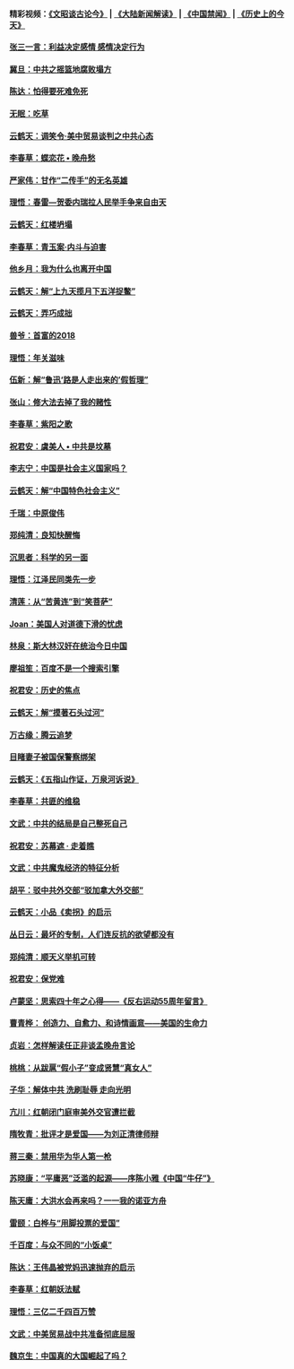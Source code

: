 #### 精彩视频：[《文昭谈古论今》](https://github.com/gfw-breaker/wenzhao) | [《大陆新闻解读》](https://github.com/gfw-breaker/ntdtv-comedy) | [《中国禁闻》](https://github.com/gfw-breaker/ntdtv-news) | [《历史上的今天》](https://github.com/gfw-breaker/today-in-history) 

#### [张三一言：利益决定感情 感情决定行为](../pages/nsc993/n11012463.md?t=01310030) 

#### [冀旦：中共之摇篮地腐败塌方](../pages/nsc993/n11009533.md?t=01310030) 

#### [陈达：怕得要死难免死](../pages/nsc993/n11009520.md?t=01310030) 

#### [无眠：吃草](../pages/nsc993/n11007940.md?t=01310030) 

#### [云鹤天：调笑令‧美中贸易谈判之中共心态](../pages/nsc993/n11007670.md?t=01310030) 

#### [李春草：蝶恋花  •  晚舟愁](../pages/nsc993/n11006605.md?t=01310030) 

#### [严家伟：甘作“二传手”的无名英雄](../pages/nsc993/n11005340.md?t=01310030) 

#### [理悟：春雷—贺委内瑞拉人民举手争来自由天](../pages/nsc993/n11005334.md?t=01310030) 

#### [云鹤天：红楼坍塌](../pages/nsc993/n11005318.md?t=01310030) 

#### [李春草：青玉案·内斗与迫害](../pages/nsc993/n11005306.md?t=01310030) 

#### [他乡月：我为什么也离开中国](../pages/nsc993/n11003553.md?t=01310030) 

#### [云鹤天：解“上九天揽月下五洋捉鳖”](../pages/nsc993/n11000750.md?t=01310030) 

#### [云鹤天：弄巧成拙](../pages/nsc993/n11000722.md?t=01310030) 

#### [兽爷：首富的2018](../pages/nsc993/n11000693.md?t=01310030) 

#### [理悟：年关滋味](../pages/nsc993/n10998847.md?t=01310030) 

#### [伍新：解“鲁迅‘路是人走出来的’假哲理”](../pages/nsc993/n10998777.md?t=01310030) 

#### [张山：修大法去掉了我的赌性](../pages/nsc993/n10997702.md?t=01310030) 

#### [李春草：紫阳之歌](../pages/nsc993/n10997679.md?t=01310030) 

#### [祝君安：虞美人 • 中共是坟墓](../pages/nsc993/n10996090.md?t=01310030) 

#### [李志宁：中国是社会主义国家吗？](../pages/nsc993/n10996097.md?t=01310030) 

#### [云鹤天：解“中国特色社会主义”](../pages/nsc993/n10996043.md?t=01310030) 

#### [千瑞：中原俊伟](../pages/nsc993/n10995401.md?t=01310030) 

#### [郑纯清：良知快醒悔](../pages/nsc993/n10995385.md?t=01310030) 

#### [沉思者：科学的另一面](../pages/nsc993/n10996074.md?t=01310030) 

#### [理悟：江泽民同类先一步](../pages/nsc993/n10995378.md?t=01310030) 

#### [清莲：从“苦黄连”到“笑菩萨”](../pages/nsc993/n10995466.md?t=01310030) 

#### [Joan：美国人对道德下滑的忧虑](../pages/nsc993/n10995424.md?t=01310030) 

#### [林泉：斯大林汉奸在统治今日中国](../pages/nsc993/n10995210.md?t=01310030) 

#### [廖祖笙：百度不是一个搜索引擎](../pages/nsc993/n10994961.md?t=01310030) 

#### [祝君安：历史的焦点](../pages/nsc993/n10994925.md?t=01310030) 

#### [云鹤天：解“摸著石头过河”](../pages/nsc993/n10993325.md?t=01310030) 

#### [万古缘：腾云追梦](../pages/nsc993/n10993120.md?t=01310030) 

#### [目睹妻子被国保警察绑架](../pages/nsc993/n10991525.md?t=01310030) 

#### [云鹤天：《五指山作证，万泉河诉说》](../pages/nsc993/n10991603.md?t=01310030) 

#### [李春草：共匪的维稳](../pages/nsc993/n10991348.md?t=01310030) 

#### [文武：中共的结局是自己整死自己](../pages/nsc993/n10989899.md?t=01310030) 

#### [祝君安：苏幕遮 · 走着瞧](../pages/nsc993/n10988901.md?t=01310030) 

#### [文武：中共魔鬼经济的特征分析](../pages/nsc993/n10987387.md?t=01310030) 

#### [胡平：驳中共外交部“驳加拿大外交部”](../pages/nsc993/n10987378.md?t=01310030) 

#### [云鹤天：小品《卖拐》的启示](../pages/nsc993/n10984392.md?t=01310030) 

#### [丛日云：最坏的专制，人们连反抗的欲望都没有](../pages/nsc993/n10984377.md?t=01310030) 

#### [郑纯清：顺天义举机可转](../pages/nsc993/n10984369.md?t=01310030) 

#### [祝君安：保党难](../pages/nsc993/n10984362.md?t=01310030) 

#### [卢蒙坚：思索四十年之心得——《反右运动55周年留言》](../pages/nsc993/n10984355.md?t=01310030) 

#### [曹青桦： 创造力、自愈力、和诗情画意——美国的生命力](../pages/nsc993/n10984216.md?t=01310030) 

#### [贞岩：怎样解读任正非谈孟晚舟言论](../pages/nsc993/n10984650.md?t=01310030) 

#### [桃桃：从跋扈“假小子”变成贤慧“真女人”](../pages/nsc993/n10984416.md?t=01310030) 

#### [子华：解体中共 洗刷耻辱 走向光明](../pages/nsc993/n10984019.md?t=01310030) 

#### [亢川：红朝闭门庭审美外交官遭拦截](../pages/nsc993/n10984050.md?t=01310030) 

#### [隋牧青：批评才是爱国——为刘正清律师辩](../pages/nsc993/n10983057.md?t=01310030) 

#### [蒋三秦：禁用华为华人第一枪](../pages/nsc993/n10982973.md?t=01310030) 

#### [苏晓康：“平庸恶”泛滥的起源——序陈小雅《中国“牛仔”》](../pages/nsc993/n10982008.md?t=01310030) 

#### [陈天庸：大洪水会再来吗？一一我的诺亚方舟](../pages/nsc993/n10981086.md?t=01310030) 

#### [雷颐：白桦与“用脚投票的爱国”](../pages/nsc993/n10981048.md?t=01310030) 

#### [千百度：与众不同的“小饭桌”](../pages/nsc993/n10978639.md?t=01310030) 

#### [陈达：王伟晶被党妈迅速抛弃的启示](../pages/nsc993/n10976450.md?t=01310030) 

#### [李春草：红朝妖法赋](../pages/nsc993/n10976387.md?t=01310030) 

#### [理悟：三亿二千四百万赞](../pages/nsc993/n10975966.md?t=01310030) 

#### [文武：中美贸易战中共准备彻底屈服](../pages/nsc993/n10974571.md?t=01310030) 

#### [魏京生：中国真的大国崛起了吗？](../pages/nsc993/n10974530.md?t=01310030) 

